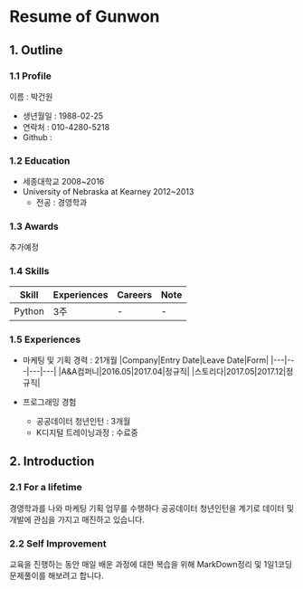 # Resume of Gunwon

## 1. Outline
### 1.1 Profile
이름 : 박건원
- 생년월일 : 1988-02-25
- 연락처 : 010-4280-5218
- Github : 

### 1.2 Education
- 세종대학교 2008~2016
- University of Nebraska at Kearney 2012~2013
  - 전공 : 경영학과

### 1.3  Awards
추가예정

### 1.4 Skills
|Skill|Experiences|Careers|Note|
|---|---|---|---|
|Python|3주|-|-|

### 1.5 Experiences
- 마케팅 및 기획 경력 : 21개월
    |Company|Entry Date|Leave Date|Form|
    |---|---|---|---|
    |A&A컴퍼니|2016.05|2017.04|정규직|
    |스토리다|2017.05|2017.12|정규직|

- 프로그래밍 경험
  - 공공데이터 청년인턴 : 3개월
  - K디지털 트레이닝과정 : 수료중

## 2. Introduction
### 2.1 For a lifetime
경영학과를 나와 마케팅 기획 업무를 수행하다 공공데이터 청년인턴을 계기로 데이터 및 개발에 관심을 가지고 매진하고 있습니다.

### 2.2 Self Improvement
교육을 진행하는 동안 매일 배운 과정에 대한 복습을 위해 MarkDown정리 및 1일1코딩문제풀이를 해보려고 합니다.
